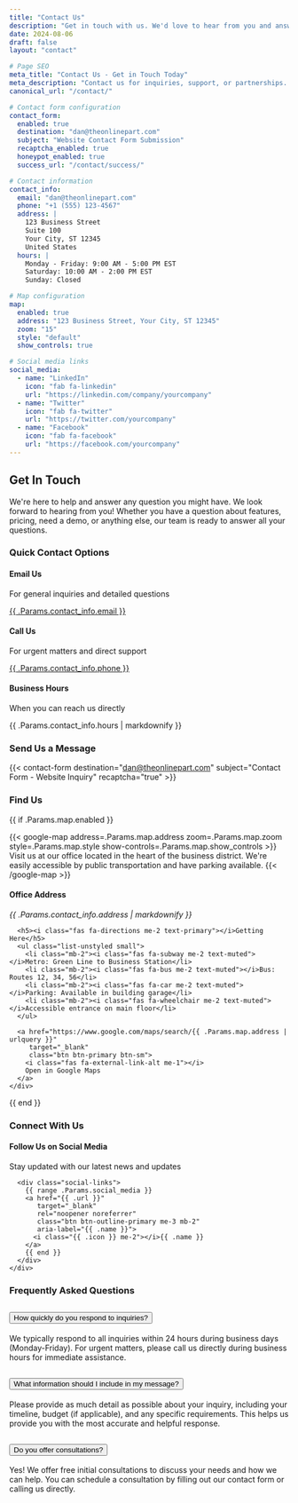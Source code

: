 ```yaml
---
title: "Contact Us"
description: "Get in touch with us. We'd love to hear from you and answer any questions you may have."
date: 2024-08-06
draft: false
layout: "contact"

# Page SEO
meta_title: "Contact Us - Get in Touch Today"
meta_description: "Contact us for inquiries, support, or partnerships. We respond within 24 hours during business days."
canonical_url: "/contact/"

# Contact form configuration
contact_form:
  enabled: true
  destination: "dan@theonlinepart.com"
  subject: "Website Contact Form Submission"
  recaptcha_enabled: true
  honeypot_enabled: true
  success_url: "/contact/success/"

# Contact information
contact_info:
  email: "dan@theonlinepart.com"
  phone: "+1 (555) 123-4567"
  address: |
    123 Business Street
    Suite 100
    Your City, ST 12345
    United States
  hours: |
    Monday - Friday: 9:00 AM - 5:00 PM EST
    Saturday: 10:00 AM - 2:00 PM EST
    Sunday: Closed

# Map configuration
map:
  enabled: true
  address: "123 Business Street, Your City, ST 12345"
  zoom: "15"
  style: "default"
  show_controls: true

# Social media links
social_media:
  - name: "LinkedIn"
    icon: "fab fa-linkedin"
    url: "https://linkedin.com/company/yourcompany"
  - name: "Twitter"
    icon: "fab fa-twitter"
    url: "https://twitter.com/yourcompany"
  - name: "Facebook"
    icon: "fab fa-facebook"
    url: "https://facebook.com/yourcompany"
---
```


## Get In Touch

We're here to help and answer any question you might have. We look forward to hearing from you! Whether you have a question about features, pricing, need a demo, or anything else, our team is ready to answer all your questions.

### Quick Contact Options

<div class="row mb-5">
  <div class="col-md-4 mb-3">
    <div class="contact-method text-center p-4 h-100 border rounded">
      <i class="fas fa-envelope fa-3x text-primary mb-3"></i>
      <h4>Email Us</h4>
      <p class="text-muted">For general inquiries and detailed questions</p>
      <a href="mailto:{{ .Params.contact_info.email }}" class="btn btn-outline-primary">
        {{ .Params.contact_info.email }}
      </a>
    </div>
  </div>
  
  <div class="col-md-4 mb-3">
    <div class="contact-method text-center p-4 h-100 border rounded">
      <i class="fas fa-phone fa-3x text-primary mb-3"></i>
      <h4>Call Us</h4>
      <p class="text-muted">For urgent matters and direct support</p>
      <a href="tel:{{ .Params.contact_info.phone }}" class="btn btn-outline-primary">
        {{ .Params.contact_info.phone }}
      </a>
    </div>
  </div>
  
  <div class="col-md-4 mb-3">
    <div class="contact-method text-center p-4 h-100 border rounded">
      <i class="fas fa-clock fa-3x text-primary mb-3"></i>
      <h4>Business Hours</h4>
      <p class="text-muted">When you can reach us directly</p>
      <div class="small">
        {{ .Params.contact_info.hours | markdownify }}
      </div>
    </div>
  </div>
</div>

### Send Us a Message

{{< contact-form destination="dan@theonlinepart.com" subject="Contact Form - Website Inquiry" recaptcha="true" >}}

### Find Us

{{ if .Params.map.enabled }}
<div class="row mt-5">
  <div class="col-md-8">
    {{< google-map address=.Params.map.address zoom=.Params.map.zoom style=.Params.map.style show-controls=.Params.map.show_controls >}}
    Visit us at our office located in the heart of the business district. We're easily accessible by public transportation and have parking available.
    {{< /google-map >}}
  </div>
  
  <div class="col-md-4">
    <div class="office-info p-4 bg-light rounded h-100">
      <h4><i class="fas fa-map-marker-alt me-2 text-primary"></i>Office Address</h4>
      <address class="mb-4">
        {{ .Params.contact_info.address | markdownify }}
      </address>
      
      <h5><i class="fas fa-directions me-2 text-primary"></i>Getting Here</h5>
      <ul class="list-unstyled small">
        <li class="mb-2"><i class="fas fa-subway me-2 text-muted"></i>Metro: Green Line to Business Station</li>
        <li class="mb-2"><i class="fas fa-bus me-2 text-muted"></i>Bus: Routes 12, 34, 56</li>
        <li class="mb-2"><i class="fas fa-car me-2 text-muted"></i>Parking: Available in building garage</li>
        <li class="mb-2"><i class="fas fa-wheelchair me-2 text-muted"></i>Accessible entrance on main floor</li>
      </ul>
      
      <a href="https://www.google.com/maps/search/{{ .Params.map.address | urlquery }}" 
         target="_blank" 
         class="btn btn-primary btn-sm">
        <i class="fas fa-external-link-alt me-1"></i>
        Open in Google Maps
      </a>
    </div>
  </div>
</div>
{{ end }}

### Connect With Us

<div class="row mt-5">
  <div class="col-12">
    <div class="text-center p-4 bg-light rounded">
      <h4 class="mb-3">Follow Us on Social Media</h4>
      <p class="text-muted mb-4">Stay updated with our latest news and updates</p>
      
      <div class="social-links">
        {{ range .Params.social_media }}
        <a href="{{ .url }}" 
           target="_blank" 
           rel="noopener noreferrer"
           class="btn btn-outline-primary me-3 mb-2"
           aria-label="{{ .name }}">
          <i class="{{ .icon }} me-2"></i>{{ .name }}
        </a>
        {{ end }}
      </div>
    </div>
  </div>
</div>

### Frequently Asked Questions

<div class="accordion mt-5" id="contactFAQ">
  <div class="accordion-item">
    <h2 class="accordion-header" id="faq1">
      <button class="accordion-button collapsed" type="button" data-bs-toggle="collapse" data-bs-target="#collapse1" aria-expanded="false" aria-controls="collapse1">
        How quickly do you respond to inquiries?
      </button>
    </h2>
    <div id="collapse1" class="accordion-collapse collapse" aria-labelledby="faq1" data-bs-parent="#contactFAQ">
      <div class="accordion-body">
        We typically respond to all inquiries within 24 hours during business days (Monday-Friday). For urgent matters, please call us directly during business hours for immediate assistance.
      </div>
    </div>
  </div>
  
  <div class="accordion-item">
    <h2 class="accordion-header" id="faq2">
      <button class="accordion-button collapsed" type="button" data-bs-toggle="collapse" data-bs-target="#collapse2" aria-expanded="false" aria-controls="collapse2">
        What information should I include in my message?
      </button>
    </h2>
    <div id="collapse2" class="accordion-collapse collapse" aria-labelledby="faq2" data-bs-parent="#contactFAQ">
      <div class="accordion-body">
        Please provide as much detail as possible about your inquiry, including your timeline, budget (if applicable), and any specific requirements. This helps us provide you with the most accurate and helpful response.
      </div>
    </div>
  </div>
  
  <div class="accordion-item">
    <h2 class="accordion-header" id="faq3">
      <button class="accordion-button collapsed" type="button" data-bs-toggle="collapse" data-bs-target="#collapse3" aria-expanded="false" aria-controls="collapse3">
        Do you offer consultations?
      </button>
    </h2>
    <div id="collapse3" class="accordion-collapse collapse" aria-labelledby="faq3" data-bs-parent="#contactFAQ">
      <div class="accordion-body">
        Yes! We offer free initial consultations to discuss your needs and how we can help. You can schedule a consultation by filling out our contact form or calling us directly.
      </div>
    </div>
  </div>
</div>